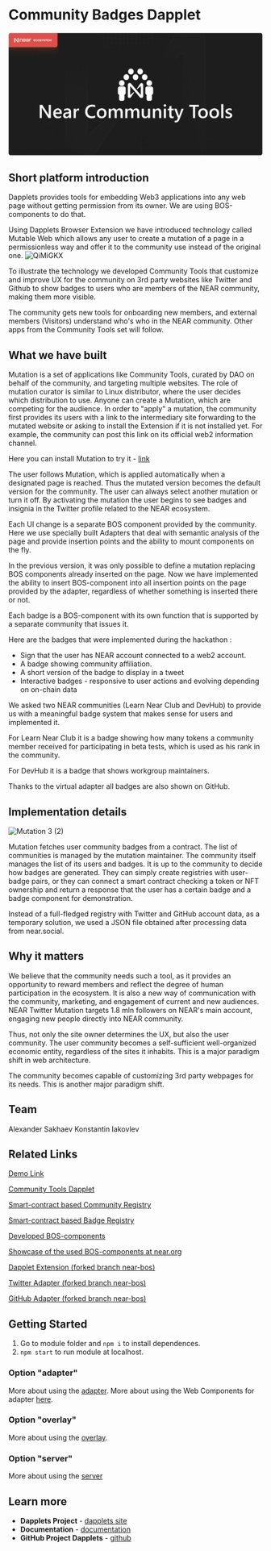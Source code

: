 # Community Badges Dapplet

![image](https://github.com/dapplets/community-badges/blob/main/docs/readme-banner.jpg#gh-dark-mode-only)


## Short platform introduction


Dapplets provides tools for embedding Web3 applications into any web page without getting permission from its owner. We are using BOS-components to do that. 

Using Dapplets Browser Extension we have introduced technology called Mutable Web which allows any user to create a mutation of a page in a permissionless way and offer it to the community use instead of the original one.
![QiMiGKX](https://github.com/dapplets/community-badges/assets/51093278/84db20c9-63a0-4fd4-a75a-b683e83f2da6)


To illustrate the technology we developed Community Tools that customize and improve UX for the community on 3rd party websites like Twitter and Github to show badges to users who are members of the NEAR community, making them more visible. 

The community gets new tools for onboarding new members, and external members (Visitors) understand who's who in the NEAR community.  Other apps from the Community Tools set will follow.

## What we have built

Mutation is a set of applications like Community Tools, curated by DAO on behalf of the community, and targeting multiple websites. 
The role of mutation curator is similar to Linux distributor, where the user decides which distribution to use. 
Anyone can create a Mutation, which are competing for the audience.
In order to "apply" a mutation, the community first provides its users with a link to the intermediary site forwarding to the mutated website or asking to install the Extension if it is not installed yet. 
For example, the community can post this link on its official web2 information channel.

Here you can install Mutation to try it - [link](https://augm.link/?t=https%3A%2F%2Ftwitter.com%2FMrConCreator&m=dapplets.sputnik-dao.near%2Fcommunity&d=community-badges)

The user follows Mutation, which is applied automatically when a designated page is reached. Thus the mutated version becomes the default version for the community. The user can always select another mutation or turn it off. 
By activating the mutation the user begins to see badges and insignia in the Twitter profile related to the NEAR ecosystem.

Each UI change is a separate BOS component provided by the community. 
Here we use specially built Adapters that deal with semantic analysis of the page and provide insertion points and the ability to mount components on the fly. 

In the previous version, it was only possible to define a mutation replacing BOS components already inserted on the page. 
Now we have implemented the ability to insert BOS-component into all insertion points on the page provided by the adapter, regardless of whether something is inserted there or not.

Each badge is a BOS-component with its own function that is supported by a separate community that issues it.


Here are the badges that were implemented during the hackathon :

- Sign that the user has NEAR account connected to a web2 account.
- A badge showing community affiliation.
- A short version of the badge to display in a tweet
- Interactive badges - responsive to user actions  and evolving depending on on-chain data 

We asked two NEAR communities (Learn Near Club and DevHub) to provide us with a meaningful badge system that makes sense for users and implemented it.

For Learn Near Club it is a badge showing how many tokens a community member received for participating in beta tests, which is used as his rank in the community. 

For DevHub it is a badge that shows workgroup maintainers.

Thanks to the virtual adapter all badges are also shown on GitHub.

## Implementation details

![Mutation 3 (2)](https://github.com/dapplets/community-badges/assets/51093278/290cf1eb-7eea-4688-a9e7-31adc470dd9b)

Mutation fetches user community badges from a contract. 
The list of communities is managed by the mutation maintainer. 
The community itself manages the list of its users and badges.
It is up to the community to decide how badges are generated. 
They can simply create registries with user-badge pairs, or they can connect a smart contract checking a token or NFT ownership and return a response that the user has a certain badge and a badge component for demonstration.

Instead of a full-fledged registry with Twitter and GitHub account data, as a temporary solution, we used a JSON file obtained after processing data from near.social.

## Why it matters

We believe that the community needs such a tool, as it provides an opportunity to reward members and reflect the degree of human participation in the ecosystem. 
It is also a new way of communication with the community, marketing, and engagement of current and new audiences. 
NEAR Twitter Mutation targets 1.8 mln followers on NEAR's main account, engaging new people directly into NEAR community.

Thus, not only the site owner determines the UX, but also the user community. 
The user community becomes a self-sufficient well-organized economic entity, regardless of the sites it inhabits. 
This is a major paradigm shift in web architecture.

The community becomes capable of customizing 3rd party webpages for its needs. 
This is another major paradigm shift.


## Team
Alexander Sakhaev
Konstantin Iakovlev

## Related Links

[Demo Link](https://augm.link/?t=https%3A%2F%2Ftwitter.com%2FMrConCreator&m=dapplets.sputnik-dao.near%2Fcommunity&d=community-badges)

[Community Tools Dapplet](https://github.com/dapplets/community-badges/tree/main/dapplet)

[Smart-contract based Community Registry](https://github.com/dapplets/community-badges/blob/main/contract/community-registry/src/lib.rs)

[Smart-contract based Badge Registry](https://github.com/dapplets/community-badges/blob/main/contract/badge-registry/src/lib.rs)

[Developed BOS-components](https://github.com/dapplets/community-badges/tree/main/bos-components/mybadge.near)

[Showcase of the used BOS-components at near.org](https://near.org/mybadge.near/widget/Showcase)

[Dapplet Extension (forked branch near-bos)](https://github.com/dapplets/dapplet-extension/tree/near-bos)

[Twitter Adapter (forked branch near-bos)](https://github.com/dapplets/modules-monorepo/tree/near-bos/packages/adapters/twitter-bos-config)

[GitHub Adapter (forked branch near-bos)](https://github.com/dapplets/modules-monorepo/tree/near-bos/packages/adapters/github-bos-config)

## Getting Started

1.  Go to module folder and `npm i` to install dependences.
2.  `npm start` to run module at localhost.

### Option "adapter"

More about using the [adapter](https://docs.dapplets.org/docs/new-site-adapter).
More about using the Web Components for adapter [here](https://docs.dapplets.org/docs/web-components).

### Option "overlay"

More about using the [overlay](https://docs.dapplets.org/docs/overlay-login).

### Option "server"

More about using the [server](https://docs.dapplets.org/docs/server-connection)

## Learn more

- **Dapplets Project** - [dapplets site](https://dapplets.org/)
- **Documentation** - [documentation](https://docs.dapplets.org/docs/)
- **GitHub Project Dapplets** - [github](https://github.com/dapplets)
